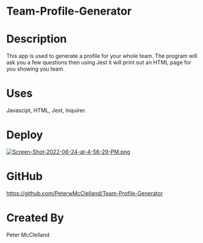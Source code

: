 # Team-Profile-Generator

# Description
This app is used to generate a profile for your whole team. The program will ask you a few questions then using Jest it will print out an HTML page for you showing you team.

# Uses
Javascipt, HTML, Jest, Inquirer.

# Deploy
[![Screen-Shot-2022-06-24-at-4-56-29-PM.png](https://i.postimg.cc/s20DwTqQ/Screen-Shot-2022-06-24-at-4-56-29-PM.png)](https://postimg.cc/qtyT7xk4)

# GitHub
https://github.com/PeterwMcClelland/Team-Profile-Generator

# Created By
Peter McClelland